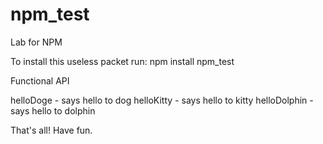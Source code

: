 # npm_test
Lab for NPM

To install this useless packet run:
	npm install npm_test

Functional API

helloDoge - says hello to dog
helloKitty - says hello to kitty
helloDolphin - says hello to dolphin

That's all! Have fun.
